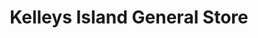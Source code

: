 ---
title: "Kelleys Island General Store"
url: /kelleys-island/kelleys-island-general-store/
shop: Kramladen
---